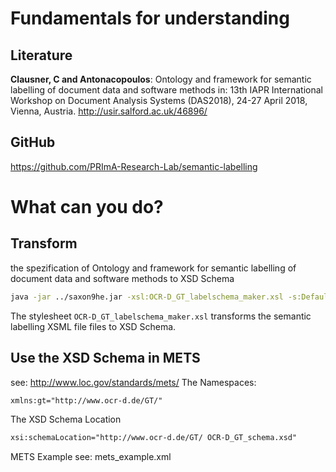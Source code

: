 # Fundamentals for understanding
## Literature
**Clausner, C and Antonacopoulos**: Ontology and framework for semantic labelling of document data and software methods in: 13th IAPR International Workshop on Document Analysis Systems (DAS2018), 24-27 April 2018, Vienna, Austria. http://usir.salford.ac.uk/46896/

## GitHub
https://github.com/PRImA-Research-Lab/semantic-labelling

# What can you do?

## Transform 
the spezification of Ontology and framework for semantic labelling of document data and software methods to XSD Schema

```sh
java -jar ../saxon9he.jar -xsl:OCR-D_GT_labelschema_maker.xsl -s:DefaultLabelTypes_3.xml
```

The stylesheet `OCR-D_GT_labelschema_maker.xsl` transforms the semantic labelling XSML file files to XSD Schema.

## Use the XSD Schema in METS
see: http://www.loc.gov/standards/mets/
 The Namespaces: 
 ```xml
xmlns:gt="http://www.ocr-d.de/GT/" 
```
The XSD Schema Location

```xml
xsi:schemaLocation="http://www.ocr-d.de/GT/ OCR-D_GT_schema.xsd"
```
METS Example
see: mets_example.xml



